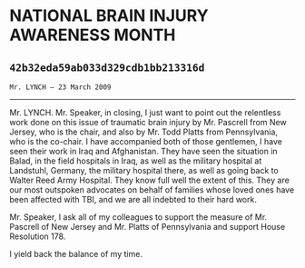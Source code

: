 # NATIONAL BRAIN INJURY AWARENESS MONTH
## `42b32eda59ab033d329cdb1bb213316d`
`Mr. LYNCH — 23 March 2009`

---


Mr. LYNCH. Mr. Speaker, in closing, I just want to point out the 
relentless work done on this issue of traumatic brain injury by Mr. 
Pascrell from New Jersey, who is the chair, and also by Mr. Todd Platts 
from Pennsylvania, who is the co-chair. I have accompanied both of 
those gentlemen, I have seen their work in Iraq and Afghanistan. They 
have seen the situation in Balad, in the field hospitals in Iraq, as 
well as the military hospital at Landstuhl, Germany, the military 
hospital there, as well as going back to Walter Reed Army Hospital. 
They know full well the extent of this. They are our most outspoken 
advocates on behalf of families whose loved ones have been affected 
with TBI, and we are all indebted to their hard work.

Mr. Speaker, I ask all of my colleagues to support the measure of Mr. 
Pascrell of New Jersey and Mr. Platts of Pennsylvania and support House 
Resolution 178.

I yield back the balance of my time.
